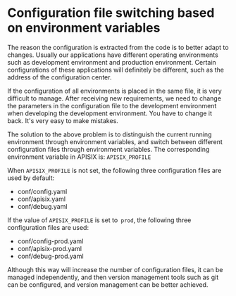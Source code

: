 <!--
#
# Licensed to the Apache Software Foundation (ASF) under one or more
# contributor license agreements.  See the NOTICE file distributed with
# this work for additional information regarding copyright ownership.
# The ASF licenses this file to You under the Apache License, Version 2.0
# (the "License"); you may not use this file except in compliance with
# the License.  You may obtain a copy of the License at
#
#     http://www.apache.org/licenses/LICENSE-2.0
#
# Unless required by applicable law or agreed to in writing, software
# distributed under the License is distributed on an "AS IS" BASIS,
# WITHOUT WARRANTIES OR CONDITIONS OF ANY KIND, either express or implied.
# See the License for the specific language governing permissions and
# limitations under the License.
#
-->

# Configuration file switching based on environment variables

The reason the configuration is extracted from the code is to better adapt to changes. Usually our applications have different
operating environments such as development environment and production environment. Certain configurations of these applications
will definitely be different, such as the address of the configuration center.

If the configuration of all environments is placed in the same file, it is very difficult to manage. After receiving new
requirements, we need to change the parameters in the configuration file to the development environment when developing the
development environment. You have to change it back. It's very easy to make mistakes.

The solution to the above problem is to distinguish the current running environment through environment variables, and switch
between different configuration files through environment variables. The corresponding environment variable in APISIX is: `APISIX_PROFILE`


When `APISIX_PROFILE` is not set, the following three configuration files are used by default:

* conf/config.yaml
* conf/apisix.yaml
* conf/debug.yaml

If the value of `APISIX_PROFILE` is set to` prod`, the following three configuration files are used:

* conf/config-prod.yaml
* conf/apisix-prod.yaml
* conf/debug-prod.yaml

Although this way will increase the number of configuration files, it can be managed independently, and then version management
tools such as git can be configured, and version management can be better achieved.
